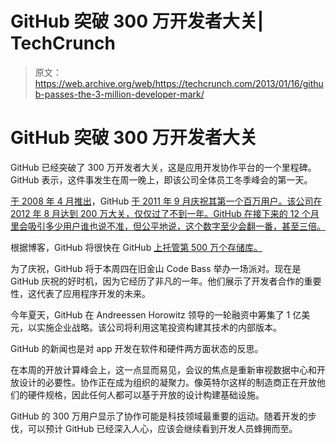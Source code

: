 # GitHub 突破 300 万开发者大关| TechCrunch

> 原文：<https://web.archive.org/web/https://techcrunch.com/2013/01/16/github-passes-the-3-million-developer-mark/>

# GitHub 突破 300 万开发者大关

GitHub 已经突破了 300 万开发者大关，这是应用开发协作平台的一个里程碑。GitHub 表示，这件事发生在周一晚上，即该公司全体员工冬季峰会的第一天。

[于 2008 年 4 月推出](https://web.archive.org/web/20230321222343/https://github.com/blog/40-we-launched)，GitHub [于 2011 年 9 月庆祝其第一个百万用户。该公司在 2012 年 8 月达到 200 万大关，仅仅过了不到一年。GitHub 在接下来的 12 个月里会吸引多少用户谁也说不准，但公平地说，这个数字至少会翻一番，甚至三倍。](https://web.archive.org/web/20230321222343/https://github.com/blog/952-1-million-user-party-mon-oct-17-in-sf)

根据博客，GitHub 将很快在 GitHub [上托管第 500 万个存储库。](https://web.archive.org/web/20230321222343/https://github.com/about/press)

为了庆祝，GitHub 将于本周四在旧金山 Code Bass 举办一场派对。现在是 GitHub 庆祝的好时机，因为它经历了非凡的一年。他们展示了开发者合作的重要性，这代表了应用程序开发的未来。

今年夏天，GitHub 在 Andreessen Horowitz 领导的一轮融资中筹集了 1 亿美元，以实施企业战略。该公司将利用这笔投资构建其技术的内部版本。

GitHub 的新闻也是对 app 开发在软件和硬件两方面状态的反思。

在本周的开放计算峰会上，这一点显而易见，会议的焦点是重新审视数据中心和开放设计的必要性。协作正在成为组织的凝聚力。像英特尔这样的制造商正在开放他们的硬件规格，因此任何人都可以基于开放的设计构建基础设施。

GitHub 的 300 万用户显示了协作可能是科技领域最重要的运动。随着开发的步伐，可以预计 GitHub 已经深入人心，应该会继续看到开发人员蜂拥而至。